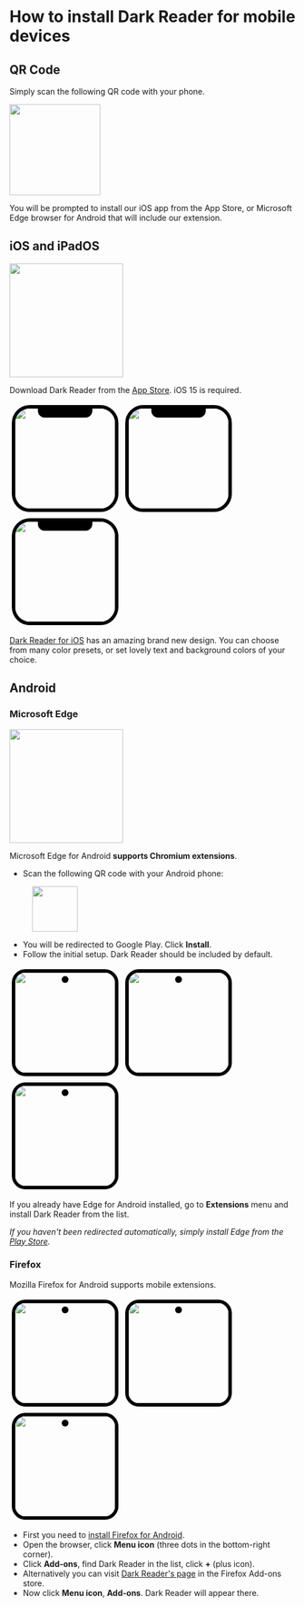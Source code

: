 # How to install Dark Reader for mobile devices

## QR Code

Simply scan the following QR code with your phone.

<img src="/images/qr-code.png" style="width: 10rem;">

You will be prompted to install our iOS app from the App Store,
or Microsoft Edge browser for Android that will include our extension.

## iOS and iPadOS

<a href="https://apps.apple.com/us/app/dark-reader-for-safari/id1438243180?platform=iphone" target="_blank"
    rel="noopener" data-s="drios-tips-badge">
    <img src="/images/app-store-badge.svg" width="200">
</a>

Download Dark Reader from the <a href="https://apps.apple.com/us/app/dark-reader-for-safari/id1438243180?platform=iphone" data-s="drios-tips-mobile">App Store</a>.
iOS 15 is required.

<div>
    <span class="blog-mobile-ios-scr">
        <img src="/images/dr-ios-1.png">
    </span>
    <span class="blog-mobile-ios-scr">
        <img src="/images/dr-ios-2.png">
    </span>
    <span class="blog-mobile-ios-scr">
        <img src="/images/dr-ios-3.png">
    </span>
</div>
<style>
    .blog-mobile-ios-scr {
        border: 0.375rem solid black;
        border-radius: 2rem;
        box-shadow: 0 0 0 0.0625rem var(--color-hover);
        display: inline-block;
        margin: 0.25rem;
        overflow: hidden;
        position: relative;
    }
    .blog-mobile-ios-scr::after {
        background-color: black;
        border-bottom-left-radius: 0.75rem;
        border-bottom-right-radius: 0.75rem;
        content: "";
        display: inline-block;
        height: 1rem;
        left: 22.5%;
        position: absolute;
        top: 0;
        width: 55%;
    }
    .blog-mobile-ios-scr img {
        width: 11rem;
    }
    .blog-mobile-app-link {
        color: var(--color-highlight);
        font-weight: bold;
    }
</style>

<a href="https://apps.apple.com/us/app/dark-reader-for-safari/id1438243180?platform=iphone" data-s="drios-tips-mobile">Dark Reader for iOS</a>
has an amazing brand new design.
You can choose from many color presets, or set lovely text and background colors of your choice.

## Android

### Microsoft Edge

<a href="https://www.microsoft.com/edge/emmx/darkreadercollaboration" target="_blank"
    rel="noopener" data-s="drand-tips-badge">
    <img src="/images/google-play-badge.svg" width="200">
</a>

Microsoft Edge for Android **supports Chromium extensions**.

- Scan the following QR code with your Android phone:

<img src="/images/qr-code.png" style="margin-left: 2.5rem; width: 5rem;">

- You will be redirected to Google Play. Click **Install**.
- Follow the initial setup. Dark Reader should be included by default.

<div>
    <span class="blog-mobile-android-scr">
        <img src="/images/plus-screen-1.png">
    </span>
    <span class="blog-mobile-android-scr">
        <img src="/images/plus-screen-3.png">
    </span>
    <span class="blog-mobile-android-scr">
        <img src="/images/plus-screen-2.png">
    </span>
</div>
<style>
    .blog-mobile-android-scr {
        border: 0.375rem solid black;
        border-radius: 1.5rem;
        box-shadow: 0 0 0 0.0625rem var(--color-hover);
        display: inline-block;
        margin: 0.25rem;
        overflow: hidden;
        position: relative;
    }
    .blog-mobile-android-scr::after {
        background-color: black;
        border-radius: 50%;
        content: "";
        display: inline-block;
        height: 0.75rem;
        left: calc(50% - 0.375rem);
        position: absolute;
        top: 0.375rem;
        width: 0.75rem;
    }
    .blog-mobile-android-scr--left-notch::after {
        left: 0.375rem;
    }
    .blog-mobile-android-scr img {
        width: 11rem;
    }
</style>

If you already have Edge for Android installed,
go to **Extensions** menu and install Dark Reader from the list.

*If you haven't been redirected automatically, simply install Edge from the
<a href="https://play.google.com/store/apps/details?id=com.microsoft.emmx" target="_blank"
    rel="noopener" data-s="drand-tips-link">Play Store</a>.*

### Firefox

Mozilla Firefox for Android supports mobile extensions.

<div>
    <span class="blog-mobile-android-scr">
        <img src="/images/dr-ff-android-1.png">
    </span>
    <span class="blog-mobile-android-scr">
        <img src="/images/dr-ff-android-2.png">
    </span>
    <span class="blog-mobile-android-scr">
        <img src="/images/dr-ff-android-3.webp">
    </span>
</div>

- First you need to [install Firefox for Android](https://play.google.com/store/apps/details?id=org.mozilla.firefox).
- Open the browser, click **Menu icon** (three dots in the bottom-right corner).
- Click **Add-ons**, find Dark Reader in the list, click **+** (plus icon).
- Alternatively you can visit [Dark Reader's page](https://addons.mozilla.org/en-US/firefox/addon/darkreader/) in the Firefox Add-ons store.
- Now click **Menu icon**, **Add-ons**. Dark Reader will appear there.

<style>
    darkreader-ios-static,
    darkreader-ios-side {
        display: none;
    }
</style>
